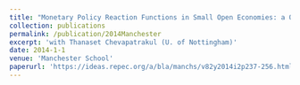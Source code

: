 ```yaml
---
title: "Monetary Policy Reaction Functions in Small Open Economies: a Quantile Regression Approach"
collection: publications
permalink: /publication/2014Manchester
excerpt: 'with Thanaset Chevapatrakul (U. of Nottingham)'
date: 2014-1-1
venue: 'Manchester School'
paperurl: 'https://ideas.repec.org/a/bla/manchs/v82y2014i2p237-256.html'
---
```


